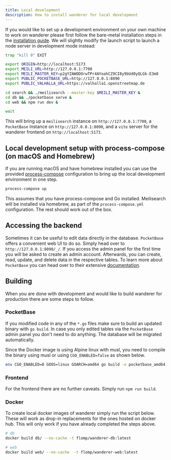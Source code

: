 ```yaml
---
title: Local development
description: How to install wanderer for local development
---
```


If you would like to set up a development environment on your own machine to work on wanderer please first follow the bare-metal installation steps in the [installation guide](/getting-started/installation#from-source). We will slightly modify the launch script to launch a node server in development mode instead:

```bash
trap "kill 0" EXIT

export ORIGIN=http://localhost:5173
export MEILI_URL=http://127.0.0.1:7700
export MEILI_MASTER_KEY=p2gYZAWODOrwTPr4AYoahCZ9CI8y9bUd0yQLGk-E3m8
export PUBLIC_POCKETBASE_URL=http://127.0.0.1:8090
export PUBLIC_VALHALLA_URL=https://valhalla1.openstreetmap.de

cd search && ./meilisearch --master-key $MEILI_MASTER_KEY &
cd db && ./pocketbase serve &
cd web && npm run dev &

wait
```

This will bring up a `meilisearch` instance on `http://127.0.0.1:7700`, a `PocketBase` instance on `http://127.0.0.1:8090`, and a `vite` server for the wanderer frontend on `http://localhost:5173`.

## Local development setup with process-compose (on macOS and Homebrew)

If you are running macOS and have homebrew installed you can use the provided [process-compose](https://f1bonacc1.github.io/process-compose/) configuration to bring up the local development environment in one step.

```sh
process-compose up
```

This assumes that you have process-compose and Go installed. Meilisearch will be installed via homebrew, as part of the `process-compose.yml` configuration. The rest should work out of the box.


## Accessing the backend

Sometimes it can be useful to edit data directly in the database. `PocketBase` offers a convenient web UI to do so. Simply head over to `http://127.0.0.1:8090/_/`. If you access the admin panel for the first time you will be asked to create an admin account. Afterwards, you can create, read, update, and delete data in the respective tables. To learn more about `PocketBase` you can head over to their extensive [documentation](https://pocketbase.io/docs).

## Building

When you are done with development and would like to build wanderer for production there are some steps to follow.

### PocketBase

If you modified code in any of the `*.go` files make sure to build an updated binary with `go build`. In case you only edited tables via the `PocketBase` admin panel you don't need to do anything. The database will be migrated automatically.

Since the Docker image is using Alpine linux with musl, you need to compile the binary
using musl or using `CGO_ENABLED=false` as shown below.

```bash
env CGO_ENABLED=0 GOOS=linux GOARCH=amd64 go build -o pocketbase_amd64
```

### Frontend

For the frontend there are no further caveats. Simply run `npm run build`.

### Docker

To create local docker images of wanderer simply run the script below. These will work as drop-in replacements for the ones hosted on docker hub. This will only work if you have already completed the steps above.

```bash
# db
docker build db/ --no-cache -t flomp/wanderer-db:latest 

# web
docker build web/ --no-cache  -t flomp/wanderer-web:latest 
```

